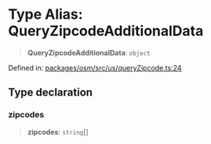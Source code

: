 # Type Alias: QueryZipcodeAdditionalData

> **QueryZipcodeAdditionalData**: `object`

Defined in: [packages/osm/src/us/queryZipcode.ts:24](https://github.com/GeoDaCenter/openassistant/blob/2c7e2a603db0fcbd6603996e5ea15006191c5f7f/packages/osm/src/us/queryZipcode.ts#L24)

## Type declaration

### zipcodes

> **zipcodes**: `string`[]
